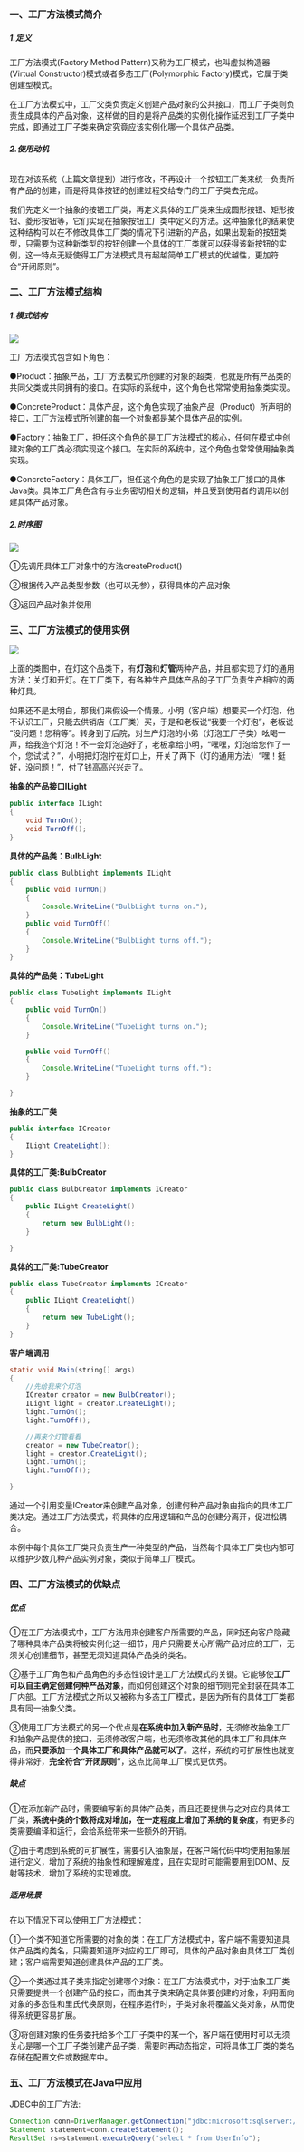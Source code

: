 ### 一、工厂方法模式简介

##### 1.定义

工厂方法模式\(Factory Method Pattern\)又称为工厂模式，也叫虚拟构造器\(Virtual Constructor\)模式或者多态工厂\(Polymorphic Factory\)模式，它属于类创建型模式。

在工厂方法模式中，工厂父类负责定义创建产品对象的公共接口，而工厂子类则负责生成具体的产品对象，这样做的目的是将产品类的实例化操作延迟到工厂子类中完成，即通过工厂子类来确定究竟应该实例化哪一个具体产品类。

###### **2.使用动机**

现在对该系统（上篇文章提到）进行修改，不再设计一个按钮工厂类来统一负责所有产品的创建，而是将具体按钮的创建过程交给专门的工厂子类去完成。

我们先定义一个抽象的按钮工厂类，再定义具体的工厂类来生成圆形按钮、矩形按钮、菱形按钮等，它们实现在抽象按钮工厂类中定义的方法。这种抽象化的结果使这种结构可以在不修改具体工厂类的情况下引进新的产品，如果出现新的按钮类型，只需要为这种新类型的按钮创建一个具体的工厂类就可以获得该新按钮的实例，这一特点无疑使得工厂方法模式具有超越简单工厂模式的优越性，更加符合“开闭原则”。

### 二、工厂方法模式结构

##### 1.模式结构

![](../../img/Factory-Method-1.png)

  


  
工厂方法模式包含如下角色：

●Product：抽象产品，工厂方法模式所创建的对象的超类，也就是所有产品类的共同父类或共同拥有的接口。在实际的系统中，这个角色也常常使用抽象类实现。

●ConcreteProduct：具体产品，这个角色实现了抽象产品（Product）所声明的接口，工厂方法模式所创建的每一个对象都是某个具体产品的实例。

●Factory：抽象工厂，担任这个角色的是工厂方法模式的核心，任何在模式中创建对象的工厂类必须实现这个接口。在实际的系统中，这个角色也常常使用抽象类实现。

●ConcreteFactory：具体工厂，担任这个角色的是实现了抽象工厂接口的具体Java类。具体工厂角色含有与业务密切相关的逻辑，并且受到使用者的调用以创建具体产品对象。

##### 2.时序图

![](../../img/Factory-Method-2.png)

  


  
①先调用具体工厂对象中的方法createProduct\(\)

②根据传入产品类型参数（也可以无参），获得具体的产品对象

③返回产品对象并使用

### 三、工厂方法模式的使用实例

![](../../img/Factory-Method-3.png)

  


  
上面的类图中，在灯这个品类下，有**灯泡**和**灯管**两种产品，并且都实现了灯的通用方法：关灯和开灯。在工厂类下，有各种生产具体产品的子工厂负责生产相应的两种灯具。

如果还不是太明白，那我们来假设一个情景。小明（客户端）想要买一个灯泡，他不认识工厂，只能去供销店（工厂类）买，于是和老板说“我要一个灯泡”，老板说 “没问题！您稍等”。转身到了后院，对生产灯泡的小弟（灯泡工厂子类）吆喝一声，给我造个灯泡！不一会灯泡造好了，老板拿给小明，“嘿嘿，灯泡给您作了一个，您试试？”，小明把灯泡拧在灯口上，开关了两下（灯的通用方法）“嘿！挺好，没问题！”，付了钱高高兴兴走了。

  
**抽象的产品接口ILight**

```java
public interface ILight
{
    void TurnOn();
    void TurnOff();
}
```

**具体的产品类：BulbLight**

```java
public class BulbLight implements ILight
{
    public void TurnOn()
    {
        Console.WriteLine("BulbLight turns on.");
    }
    public void TurnOff()
    {
        Console.WriteLine("BulbLight turns off.");
    }
}
```

**具体的产品类：TubeLight**

```java
public class TubeLight implements ILight
{
    public void TurnOn()
    {
        Console.WriteLine("TubeLight turns on.");
    }

    public void TurnOff()
    {
        Console.WriteLine("TubeLight turns off.");
    }

}
```

**抽象的工厂类**

```java
public interface ICreator
{
    ILight CreateLight();
}
```

**具体的工厂类:BulbCreator**

```java
public class BulbCreator implements ICreator
{
    public ILight CreateLight()
    {
        return new BulbLight();
    }

}
```

**具体的工厂类:TubeCreator**

```java
public class TubeCreator implements ICreator
{
    public ILight CreateLight()
    {
        return new TubeLight();
    }
}
```

**客户端调用**

```java
static void Main(string[] args)
{
    //先给我来个灯泡
    ICreator creator = new BulbCreator();
    ILight light = creator.CreateLight();
    light.TurnOn();
    light.TurnOff();

    //再来个灯管看看
    creator = new TubeCreator();
    light = creator.CreateLight();
    light.TurnOn();
    light.TurnOff();

}
```

通过一个引用变量ICreator来创建产品对象，创建何种产品对象由指向的具体工厂类决定。通过工厂方法模式，将具体的应用逻辑和产品的创建分离开，促进松耦合。

本例中每个具体工厂类只负责生产一种类型的产品，当然每个具体工厂类也内部可以维护少数几种产品实例对象，类似于简单工厂模式。

### 四、工厂方法模式的优缺点

##### 优点

①在工厂方法模式中，工厂方法用来创建客户所需要的产品，同时还向客户隐藏了哪种具体产品类将被实例化这一细节，用户只需要关心所需产品对应的工厂，无须关心创建细节，甚至无须知道具体产品类的类名。

②基于工厂角色和产品角色的多态性设计是工厂方法模式的关键。它能够使**工厂可以自主确定创建何种产品对象**，而如何创建这个对象的细节则完全封装在具体工厂内部。工厂方法模式之所以又被称为多态工厂模式，是因为所有的具体工厂类都具有同一抽象父类。

③使用工厂方法模式的另一个优点是**在系统中加入新产品时**，无须修改抽象工厂和抽象产品提供的接口，无须修改客户端，也无须修改其他的具体工厂和具体产品，而**只要添加一个具体工厂和具体产品就可以了**。这样，系统的可扩展性也就变得非常好，**完全符合“开闭原则”**，这点比简单工厂模式更优秀。

##### 缺点

①在添加新产品时，需要编写新的具体产品类，而且还要提供与之对应的具体工厂类，**系统中类的个数将成对增加，在一定程度上增加了系统的复杂度**，有更多的类需要编译和运行，会给系统带来一些额外的开销。

②由于考虑到系统的可扩展性，需要引入抽象层，在客户端代码中均使用抽象层进行定义，增加了系统的抽象性和理解难度，且在实现时可能需要用到DOM、反射等技术，增加了系统的实现难度。

##### 适用场景

在以下情况下可以使用工厂方法模式：

①一个类不知道它所需要的对象的类：在工厂方法模式中，客户端不需要知道具体产品类的类名，只需要知道所对应的工厂即可，具体的产品对象由具体工厂类创建；客户端需要知道创建具体产品的工厂类。

②一个类通过其子类来指定创建哪个对象：在工厂方法模式中，对于抽象工厂类只需要提供一个创建产品的接口，而由其子类来确定具体要创建的对象，利用面向对象的多态性和里氏代换原则，在程序运行时，子类对象将覆盖父类对象，从而使得系统更容易扩展。

③将创建对象的任务委托给多个工厂子类中的某一个，客户端在使用时可以无须关心是哪一个工厂子类创建产品子类，需要时再动态指定，可将具体工厂类的类名存储在配置文件或数据库中。

### 五、工厂方法模式在Java中应用

JDBC中的工厂方法:

```java
Connection conn=DriverManager.getConnection("jdbc:microsoft:sqlserver://localhost:1433; DatabaseName=DB;user=sa;password=");
Statement statement=conn.createStatement();
ResultSet rs=statement.executeQuery("select * from UserInfo");
```
